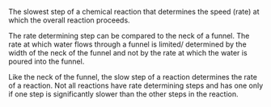 The slowest step of a chemical reaction that determines the speed (rate) at which the overall reaction proceeds.

The rate determining step can be compared to the neck of a funnel. The rate at which water flows through a funnel is limited/ determined by the width of the neck of the funnel and not by the rate at which the water is poured into the funnel. 

Like the neck of the funnel, the slow step of a reaction determines the rate of a reaction. Not all reactions have rate determining steps and has one only if one step is significantly slower than the other steps in the reaction.